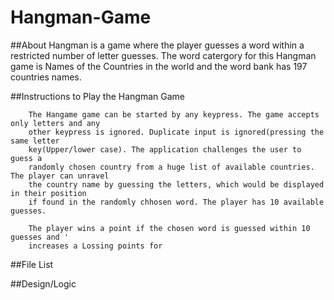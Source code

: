 # Hangman-Game

##About
 	Hangman is a game where the player guesses a word within a restricted number of letter guesses. 
	The word catergory for this Hangman game is Names of the Countries in the world and the word 
	bank has 197 countries names.

##Instructions to Play the Hangman Game

		The Hangame game can be started by any keypress. The game accepts only letters and any 
		other keypress is ignored. Duplicate input is ignored(pressing the same letter 
		key(Upper/lower case). The application challenges the user to guess a  
		randomly chosen country from a huge list of available countries. The player can unravel 
		the country name by guessing the letters, which would be displayed in their position 
		if found in the randomly chhosen word. The player has 10 available guesses. 
		
		The player wins a point if the chosen word is guessed within 10 guesses and '
		increases a Lossing points for

##File List

##Design/Logic